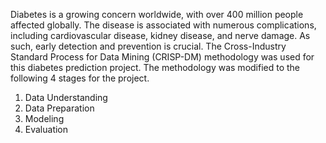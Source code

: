 Diabetes is a growing concern worldwide, with over 400 million people affected globally. The disease is associated with numerous complications, including cardiovascular disease, kidney disease, and nerve damage. As such, early detection and prevention is crucial.
The Cross-Industry Standard Process for Data Mining (CRISP-DM) methodology was used for this diabetes prediction project. The methodology was modified to the following 4 stages for the project.
1.	Data Understanding
2.	Data Preparation
3.	Modeling
4.	Evaluation
